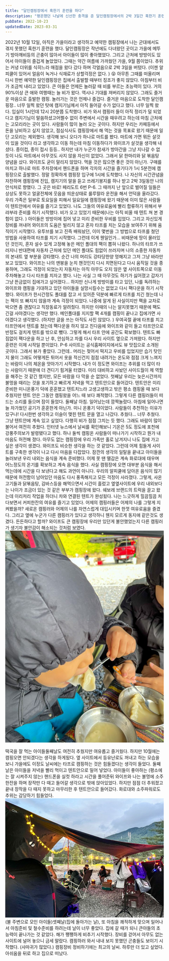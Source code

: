 ```yaml
---
title: "달인캠핑장에서 혹한기 훈련을 하다"
description: "평온했던 나날에 신선한 충격을 준 달인캠핑장에서의 2박 3일간 혹한기 훈련 이야기"
pubDate: 2022-10-23
updatedDate: 2023-03-31
---
```


2022년 10월 12일, 아직은 가을이라고 생각하고 예약한 캠핑장에서 나는 군대에서도 겪지 못했던 혹한기 훈련을 했다.
달인캠핑장은 작년에도 다녀왔던 곳이고 가을에 메뚜기 방아깨비등의 곤충이 많아서 아이들이 많이 좋아했었다.
그리고 근처에 방방이도 있어서 아이들이 즐겁게 놀았었다.
그때는 약간 여름에 가까웠던 가을, 9월 쯤이었다.
추위는 커녕 더위를 식히느라 매점을 왔다 갔다 하며 각얼음으로 2박 3일을 버텼다.
(이젠 알피쿨이 있어서 얼음이 녹거나 식재료가 상할걱정은 없다.
) 😝 아무튼 그때를 떠올리며 다시 한번 예약한 달인캠핑장은 집에서 출발할 때부터 징조가 좋지 않았다.
아침부터 비가 조금씩 내리고 있었다.
큰 아들은 언제든 놀러갈 때 비를 부르는 초능력이 있다.
거의 90%이상 큰 애와 여행때는 늘 비가 왔다.
역시나 기대를 져버리지 않았다.
그래도 즐거운 마음으로 출발한 캠핑.
놀러가는 것은 언제나 즐겁다.
즐거운 마음으로 도착한 달인캠핑장..
너무 일찍 왔던 탓에 캠지기님께서 아직 들어갈 수가 없다고 했다.
너무 일찍 왔다.
입실이 1시인데 12시 20분쯤 도착했다.
비가 와서 캠핑러 들이 아직 정리가 덜 되었다고 캠지기님이 말씀하셨고어쩔수 없이 주변에서 시간을 때우려고 하는데 마침 근처에는 고모리라는 곳이 있다.
사람들이 많이 놀러 오는 곳이다.
하지만 우리는 카페등에서 돈을 낭비하고 싶지 않았고, 점심식사도 캠핑장에서 해 먹는 것을 목표로 왔기 때문에 일단 고모리는 제외했다.
생각해 보니 오다가 하나로 마트를 봤다.
마트에 가면 뭐든 살것이 있을 것이다 라고 생각하고 이동 하는데 마침 이동하다가 와이프가 살것을 생각해 내셨다.
종이컵, 종이 접시 등등..
하지만 내가 누군가 참새가 방아간을 그냥 지나갈 수 없듯이 나도 마트에서 아무것도 사지 않을 자신이 없었다.
그래서 닭 한마리와 닭 볶음탕 양념을 샀다.
와이프도 굳이 말리지 않았다.
먹을 것은 많으면 좋은 것이 아닌가.
구매를 마치고 하나로 마트 주차장에서 핸드폰을 하며 각자의 시간을 즐기다가 1시 5분전에 캠핑장으로 출발했다.
정말 정확하게 캠핑장 입구에 1시에 도착했다.
나 자신의 시간관념을 자찬하며 캠핑장에 진입, 캠지기의 말을 듣고 쓰레기봉지를 하나 받고 2박 3일동안 나의 안식처로 향했다.
그 곳은 바로!
페리도트 6번 P-6.
그 때까지 난 앞으로 벌어질 일들은 상상도 못하고 얼굴전체에 웃음을 띄운상태로 룰루랄라 운전을 해서 언덕을 올라갔다.
우리 가족은 일부로 토요일을 피해서 일요일에 캠핑장에 왔기 때문에 이미 많은 사람들이 텐트안에서 여유를 즐기고 있었다.
나도 그들의 여유로움에 빨리 합류하기 위해서 부랴부랴 준비를 하기 시작했다.
비가 오고 있었기 때문에(나는 아직 비올 때 텐트 쳐 본 경험이 없다.
) 아이들은 방방이에 집어 넣고 미리 준비한 우비를 입었다.
그리고 자신있게 장비를 꺼내어 와이프의 도움은 빌리지 않고 혼자 타프를 치는 모습을 보여주기 위해 움직이기 시작했다.
유투브를 보고 진즉 배워놨던, 이미 몇번을 그 방법으로 타프를 쳤던 방법을 사용하여 타프를 치기 시작했다.
그런데 이게 웬일인가...
비때문에 땅이 물러있던 것인지, 혼자 설수 있게 고정해 놓은 메인 폴대의 팩이 뽑혀 나왔다.
하나의 타프가 쓰러지니 반대편에 자동차 근처에 있던 메인 폴대도 힘없이 쓰러지며 나의 소중한 자동차의 본내트 옆 부분을 강타했다.
순간 나의 머리도 강타당한양 멍해지고 그저 그냥 바라만 보고 있었다.
와이프는 나의 맨붕을 눈치 챈것인지 다시 치면된다고 다시 움직일 것을 종용하며, 그래도 걱정이 되었는지 자동차는 아직 아무도 오지 않은 옆 사이트쪽으로 이동주차해놓고 다시 타프를 치자고 했다.
나는 사실 그 때 아무것도 하기가 싫어졌고 갑자기 그냥 뜬금없이 집에가고 싶어졌다...
하지만 신나게 방방이를 타고 있던, 나를 독려하는 와이프와 캠핑을 기대하고 있던 아이들을 실망시킬수는 없었고 다시 팩다운을 하기 시작했다.
와이프가 한시간정도 폴대를 잡고 서 있어준 덕분에 빠르게 타프를 치긴 쳤는데 나는 팩이 또 빠지지 않을까 계속 걱정이 되었다.
나중에 알게 된 사실이지만 팩을 교차로 박으면 좀 괜찮다고 직장동료가 알려줬다.
하지만 이때의 나는 알지못했기 때문에 팩도 긴걸 사야겠다는 생각만 했다.
메인폴대를 지지할 팩 4개를 캠핑이 끝나고 집에가면 사야겠다고 생각했다.
(하지만 글을 쓰는 아직도 사진 않았다.
) 우여곡절 끝에 타프를 치고 타프안에서 텐트를 쳤는데 팩다운을 하지 않고 친다음에 와이프와 같이 들고 타프안으로 반정도 걸치게 텐트를 밖으로 뺐다.
그렇게 해서 타프 안에 공간도 확보했다.
텐트도 빠짐없이 팩다운을 하고 난 후, 안심하고 차를 다시 우리 사이트 옆으로 가져왔다.
하지만 훈련은 이제 시작일 뿐이었다.
P-6 사이트는 공식홈페이지에서도 뷰 맛집으로 소개된 곳이다. 그래서 뷰가 좋았다. 그런데.. 머리는 젖어서 떡지고 우비를 입었지만 습기 탓인지 물이 그래도 어떻게든 튀어서 옷을 적신건지 점점 내려가는 온도와 점점 크게 느껴지는 바람이 나의 체온을 앗아가기 시작했다. 내가 이 정도면 와이프는 추위를 더 많이 타는 사람이기 때문에 더 견디기 힘겨울 터였다. 미리 대비하고 사놨던 사이드월이 제 역할을 해주는 것 같긴 했지만, 모든 바람을 다 막을 순 없었다. 첫째날 우리는 늦은시간까지 불멍을 때리는 것을 포기하고 빠르게 저녁을 먹고 텐트안으로 들어갔다. 텐트안은 미리 준비한 미니온풍기 덕에 훈훈했고 텐트치느라 고생고생하고 밖은 평소 캠핑올 때 보다 추웠지만 텐트 안은 그동안 캠핑왔을 어느 때 보다 쾌적했다. 그렇게 다른 캠핑러들이 떠드는 소리를 들으며 잠이 들었다.
둘째날 아침. 일어났는데 깜짝놀랐다. 아침에 일어나면 늘 차가웠던 공기가 훈훈한게 아닌가. 미니 온풍기 덕이었다. 사람들이 추천하는 이유가 있구나! 다시한번 생각하고 이슬이 맺힌 텐트 문을 열고 나갔다.
추웠다...
너무 추웠다. 그냥 텐트안에 계속 있고 싶었다. 다행히 비가 점점 그치는 듯 했다. 그래도 바람이 많이 불어서 여전히 추웠다. 인터넷 뉴스에서 날씨를 확인해보니 기온은 5도 정도에 포천에 강풍주의보가 발령됐다고 했다. 하나 둘씩 캠핑온 사람들이 떠나가기 시작하고 뭔가 내 마음도 허전해 졌다.
아무도 없는 캠핑장에 우리 가족만 홀로 남겨지니 나도 집에 가고 싶은 생각이 생겼다.
와이프도 비슷한 생각을 하는 것 같았다.
그런데 어제 힘들게 사이트를 구축한 생각이 나고 다시 마음을 다잡았다.
잠깐의 생각의 일탈을 끝내고 아이들을 놀러보낸 우리 내외는 음식을 계속 준비했다.
어제 못 땐 땔감은 계속 화로대에 태우며 어느정도의 온기를 확보하고 계속 음식을 했다.
사실 캠핑장에 오면 대부분 음식을 해서 먹는데에 시간을 다 보낸다고 해도 과언이 아니다.
우리의 알피쿨에 담아온 음식이 많기 때문에 허전함이 남아있던 마음도 다시 풍족해지고 모든 걱정이 사라졌다.
그렇게, 사온 고기들과 닭볶음탕, 감바스등을 해먹으면서 시간이 흘렀고 옆옆사이트에 우리 내외보다는 나이가 조금더 있는 것 같은 부부가 캠핑장에 왔다.
쉐보레 브랜드의 트럭을 끌고 왔는데 이리저리 작업을 하더니 차와 연결된 텐트가 완성됬다.
나는 느긋하게 힐끔힐끔 처다보면서 커피한잔의 여유를 즐기고 있었다.
어제의 캠핑러들은 어제의 나를 그렇게 지켜봤을까?
새로온 캠핑러와 어제의 나를 자연스럽게 대입시키며 한껏 여유로움을 즐겼다.
그리고 옆에 누군가 다른 캠핑러가 있다고 생각하니 웬지 모르게 동지애 같은것도 생겼다.
든든하다고 할까?
와이프도 큰 캠핑장에 우리만 있던게 불안했었는지 다른 캠핑러가 생기자 불안감이 해소되는 것처럼 보였다.
![떡국을 잘 먹는 아이들](/content/images/2022/10/IMG_1981.jpg)

떡국을 잘 먹는 아이들둘째날도 여전히 추웠지만 여유롭고 즐거웠다. 하지만 10월에는 캠핑오면 안되겠다는 생각을 하게됬다. 옆 사이트에서 등유난로도 꺼내고 하는 모습을 보니 가을에도 이정도 날씨에는 타프로 캠핑하는 것은 힘들겠다는 생각이 들었다. 둘째날은 아이들을 저녁을 빨리 먹이고 텐트안으로 밀어 넣었다. 아이들이 좋아하는 (평소에는 잘 시켜주지 않는) 핸드폰을 실컷 하라고 시간을 풀어준뒤 와이프와 나는 불멍에 소주 한잔을 하며 장작만 다 때고 들어갈 생각으로 밖에 앉아있었다. 하지만 점점 더 추워졌고 끝내 장작을 다 때지 못하고 마무리한 후 텐트안으로 들어갔다. 화로대와 소주파워로도 추위는 감당하기 힘들었다.
![(불 주변으로 모인 아이들)](/content/images/2022/10/IMG_1978.jpg)(불 주변으로 모인 아이들)셋째날(집에 돌아가는 날), 또 아침을 쾌적하게 맞으며 일어나서 아침준비 및 철수준비를 하려는데 날이 너무 좋았다. 집에 갈 때가 되니 큰아들의 초능력이 끝나가는 것 같았다. 해가 쨍쨍하게 비추기 시작했다. 장비를 걷어서 아무도 없는 사이트에 널어 놓으니 금세 말랐다. 캠핑하러 와서 내내 보지 못했던 곤충들도 보이기 시작했다. (사마귀가 많았다.) 캠핑장비 정비하기에는 최고의 날씨. 하루만 더 있고 싶었다. 아쉬움을 뒤로 하고 집으로 떠났다.
